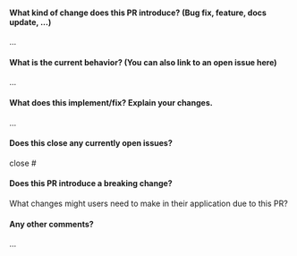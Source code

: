 
<!--
Thanks for sending a pull request!
Please make sure you click the link above to view the contribution guidelines, then fill out the blanks below.
-->

#### What kind of change does this PR introduce? (Bug fix, feature, docs update, ...)
…


#### What is the current behavior? (You can also link to an open issue here)
…


#### What does this implement/fix? Explain your changes.
…


#### Does this close any currently open issues?
close #


#### Does this PR introduce a breaking change?
What changes might users need to make in their application due to this PR?


#### Any other comments?
…
